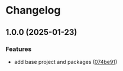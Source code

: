 # Changelog

## 1.0.0 (2025-01-23)


### Features

* add base project and packages ([074be91](https://github.com/thedaviddias/links-base/commit/074be914de8e22c8989972b560f56d1782c08b0a))
